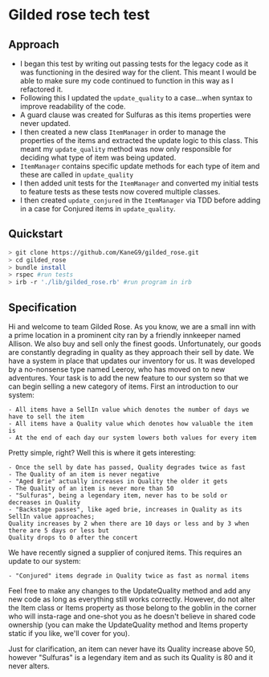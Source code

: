 # Gilded rose tech test

## Approach
* I began this test by writing out passing tests for the legacy code as it was functioning in the desired way for the client. This meant I would be able to make sure my code continued to function in this way as I refactored it.
* Following this I updated the `update_quality` to a case...when syntax to improve readability of the code.
* A guard clause was created for Sulfuras as this items properties were never updated.
* I then created a new class `ItemManager` in order to manage the properties of the items and extracted the update logic to this class. This meant my `update_quality` method was now only responsible for deciding what type of item was being updated.
* `ItemManager` contains specific update methods for each type of item and these are called in `update_quality`
* I then added unit tests for the `ItemManager` and converted my initial tests to feature tests as these tests now covered multiple classes.
* I then created `update_conjured` in the `ItemManager` via TDD before adding in a case for Conjured items in `update_quality`.

## Quickstart

```bash
> git clone https://github.com/KaneG9/gilded_rose.git
> cd gilded_rose
> bundle install
> rspec #run tests
> irb -r './lib/gilded_rose.rb' #run program in irb
```

## Specification

Hi and welcome to team Gilded Rose. As you know, we are a small inn with a prime location in a
prominent city ran by a friendly innkeeper named Allison. We also buy and sell only the finest goods.
Unfortunately, our goods are constantly degrading in quality as they approach their sell by date. We
have a system in place that updates our inventory for us. It was developed by a no-nonsense type named
Leeroy, who has moved on to new adventures. Your task is to add the new feature to our system so that
we can begin selling a new category of items. First an introduction to our system:

	- All items have a SellIn value which denotes the number of days we have to sell the item
	- All items have a Quality value which denotes how valuable the item is
	- At the end of each day our system lowers both values for every item

Pretty simple, right? Well this is where it gets interesting:

	- Once the sell by date has passed, Quality degrades twice as fast
	- The Quality of an item is never negative
	- "Aged Brie" actually increases in Quality the older it gets
	- The Quality of an item is never more than 50
	- "Sulfuras", being a legendary item, never has to be sold or decreases in Quality
	- "Backstage passes", like aged brie, increases in Quality as its SellIn value approaches;
	Quality increases by 2 when there are 10 days or less and by 3 when there are 5 days or less but
	Quality drops to 0 after the concert

We have recently signed a supplier of conjured items. This requires an update to our system:

	- "Conjured" items degrade in Quality twice as fast as normal items

Feel free to make any changes to the UpdateQuality method and add any new code as long as everything
still works correctly. However, do not alter the Item class or Items property as those belong to the
goblin in the corner who will insta-rage and one-shot you as he doesn't believe in shared code
ownership (you can make the UpdateQuality method and Items property static if you like, we'll cover
for you).

Just for clarification, an item can never have its Quality increase above 50, however "Sulfuras" is a
legendary item and as such its Quality is 80 and it never alters.
